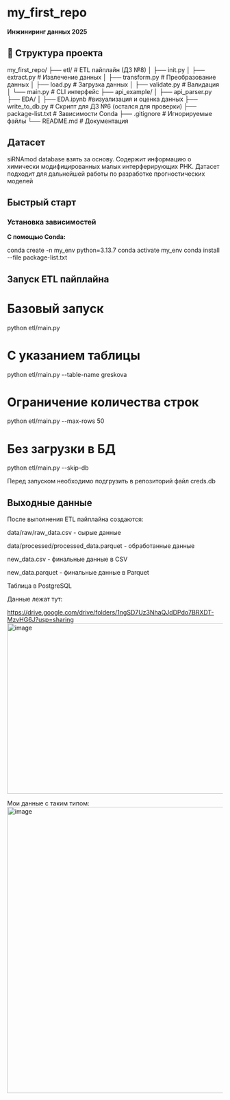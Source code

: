 # my_first_repo
**Инжиниринг данных 2025**

## 📁 Структура проекта


my_first_repo/
├── etl/ # ETL пайплайн (ДЗ №8)
│ ├── init.py
│ ├── extract.py # Извлечение данных
│ ├── transform.py # Преобразование данных
│ ├── load.py # Загрузка данных
│ ├── validate.py # Валидация
│ └── main.py # CLI интерфейс
├── api_example/ 
│ ├── api_parser.py
├── EDA/ 
│ ├── EDA.ipynb #визуализация и оценка данных
├── write_to_db.py # Скрипт для ДЗ №6 (остался для проверки)
├── package-list.txt # Зависимости Conda
├── .gitignore # Игнорируемые файлы
└── README.md # Документация


## Датасет

siRNAmod database взять за основу. Содержит информацию о химически модифицированных малых интерферирующих РНК. Датасет подходит для дальнейшей работы по разработке прогностических моделей


## Быстрый старт

### Установка зависимостей

**С помощью Conda:**

conda create -n my_env python=3.13.7
conda activate my_env
conda install --file package-list.txt


## Запуск ETL пайплайна
# Базовый запуск
python etl/main.py

# С указанием таблицы
python etl/main.py --table-name greskova

# Ограничение количества строк
python etl/main.py --max-rows 50

# Без загрузки в БД
python etl/main.py --skip-db

Перед запуском необходимо подгрузить в репозиторий файл creds.db

##  Выходные данные
После выполнения ETL пайплайна создаются:

data/raw/raw_data.csv - сырые данные

data/processed/processed_data.parquet - обработанные данные

new_data.csv - финальные данные в CSV

new_data.parquet - финальные данные в Parquet

Таблица в PostgreSQL


Данные лежат тут:

https://drive.google.com/drive/folders/1ngSD7Uz3NhaQJdDPdo7BRXDT-MzvHG6J?usp=sharing
<img width="1280" height="397" alt="image" src="https://github.com/user-attachments/assets/5d73f9e6-8a2a-4faf-96d8-d0f732551640" />


Мои данные с таким типом:
<img width="1280" height="667" alt="image" src="https://github.com/user-attachments/assets/e39b68e2-da41-42b9-93fb-4070801ca3b5" />


